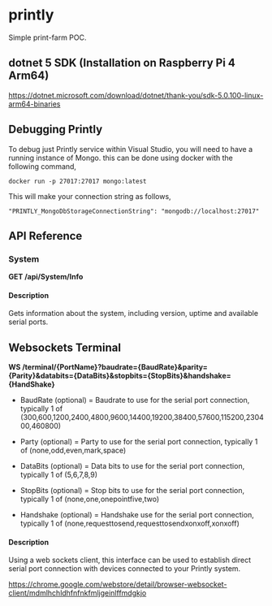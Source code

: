 # printly
Simple print-farm POC.

## dotnet 5 SDK (Installation on Raspberry Pi 4 Arm64)

https://dotnet.microsoft.com/download/dotnet/thank-you/sdk-5.0.100-linux-arm64-binaries

## Debugging Printly

To debug just Printly service within Visual Studio, you will need to have a running instance of Mongo.
this can be done using docker with the following command,

```
docker run -p 27017:27017 mongo:latest
```

This will make your connection string as follows,

```
"PRINTLY_MongoDbStorageConnectionString": "mongodb://localhost:27017"
```

## API Reference

### System

**GET /api/System/Info**

#### Description

Gets information about the system, including version, uptime and available serial ports.

## Websockets Terminal

**WS /terminal/{PortName}?baudrate={BaudRate}&parity={Parity}&databits={DataBits}&stopbits={StopBits}&handshake={HandShake}**

- BaudRate (optional) = Baudrate to use for the serial port connection, typically 1 of (300,600,1200,2400,4800,9600,14400,19200,38400,57600,115200,230400,460800)

- Party (optional) = Party to use for the serial port connection, typically 1 of (none,odd,even,mark,space)

- DataBits (optional) = Data bits to use for the serial port connection, typically 1 of (5,6,7,8,9)

- StopBits (optional) = Stop bits to use for the serial port connection, typically 1 of (none,one,onepointfive,two)

- Handshake (optional) = Handshake use for the serial port connection, typically 1 of (none,requesttosend,requesttosendxonxoff,xonxoff)

#### Description

Using a web sockets client, this interface can be used to establish direct serial port connection with devices connected to your Printly system.

https://chrome.google.com/webstore/detail/browser-websocket-client/mdmlhchldhfnfnkfmljgeinlffmdgkjo